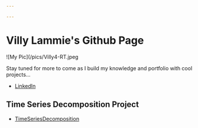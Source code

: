 ```yaml
---

---
```



# Villy Lammie's Github Page

![My Pic](/pics/Villy4-RT.jpeg

Stay tuned for more to come as I build my knowledge and portfolio with cool projects...

- [LinkedIn](https://www.linkedin.com/in/villylammie933a/)





## Time Series Decomposition Project

- [TimeSeriesDecomposition](/timeseries/timeseries.md)
